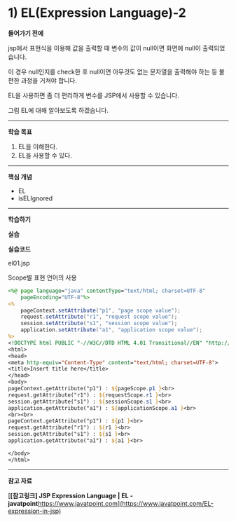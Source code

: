 # 1) EL(Expression Language)-2

**들어가기 전에**

jsp에서 표현식을 이용해 값을 출력할 때 변수의 값이 null이면 화면에 null이 출력되었습니다.

이 경우 null인지를 check한 후 null이면 아무것도 없는 문자열을 출력해야 하는 등 불편한 과정을 거쳐야 합니다.

EL을 사용하면 좀 더 편리하게 변수를 JSP에서 사용할 수 있습니다.

그럼 EL에 대해 알아보도록 하겠습니다.

 

 

------

**학습 목표**

1. EL을 이해한다.
2. EL을 사용할 수 있다. 

 

 

------

**핵심 개념**

- EL
- isELIgnored

 

 

------

**학습하기**

**실습**



**실습코드**

el01.jsp

Scope별 표현 언어의 사용

```jsp
<%@ page language="java" contentType="text/html; charset=UTF-8"
    pageEncoding="UTF-8"%>
<%
    pageContext.setAttribute("p1", "page scope value");
    request.setAttribute("r1", "request scope value");
    session.setAttribute("s1", "session scope value");
    application.setAttribute("a1", "application scope value");
%>    
<!DOCTYPE html PUBLIC "-//W3C//DTD HTML 4.01 Transitional//EN" "http://www.w3.org/TR/html4/loose.dtd">
<html>
<head>
<meta http-equiv="Content-Type" content="text/html; charset=UTF-8">
<title>Insert title here</title>
</head>
<body>
pageContext.getAttribute("p1") : ${pageScope.p1 }<br>
request.getAttribute("r1") : ${requestScope.r1 }<br>
session.getAttribute("s1") : ${sessionScope.s1 }<br>
application.getAttribute("a1") : ${applicationScope.a1 }<br>
<br><br>
pageContext.getAttribute("p1") : ${p1 }<br>
request.getAttribute("r1") : ${r1 }<br>
session.getAttribute("s1") : ${s1 }<br>
application.getAttribute("a1") : ${a1 }<br>

</body>
</html>
```

------

**참고 자료**

[**[참고링크\] JSP Expression Language | EL - javatpoint**https://www.javatpoint.com](https://www.javatpoint.com/EL-expression-in-jsp)